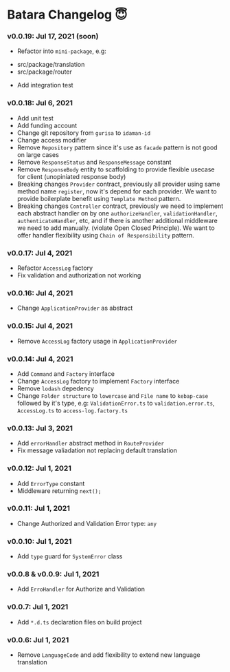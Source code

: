 # Batara Changelog 😇

### v0.0.19: Jul 17, 2021 (soon)
 * Refactor into `mini-package`, e.g:
- src/package/translation
- src/package/router
 * Add integration test

### v0.0.18: Jul 6, 2021
 * Add unit test
 * Add funding account
 * Change git repository from `gurisa` to `idaman-id`
 * Change access modifier
 * Remove `Repository` pattern since it's use as `facade` pattern is not good on large cases
 * Remove `ResponseStatus` and `ResponseMessage` constant
 * Remove `ResponseBody` entity to scaffolding to provide flexible usecase for client (unopiniated response body)
 * Breaking changes `Provider` contract, previously all provider using same method name `register`, now it's depend for each provider. We want to provide boilerplate benefit using `Template Method` pattern.
 * Breaking changes `Controller` contract, previously we need to implement each abstract handler on by one `authorizeHandler`, `validationHandler`, `authenticateHandler`, etc, and if there is another additional middleware we need to add manually. (violate Open Closed Principle). We want to offer handler flexibility using `Chain of Responsibility` pattern.

### v0.0.17: Jul 4, 2021
 * Refactor `AccessLog` factory
 * Fix validation and authorization not working

### v0.0.16: Jul 4, 2021
 * Change `ApplicationProvider` as abstract

### v0.0.15: Jul 4, 2021
 * Remove `AccessLog` factory usage in `ApplicationProvider`

### v0.0.14: Jul 4, 2021
 * Add `Command` and `Factory` interface
 * Change `AccessLog` factory to implement `Factory` interface
 * Remove `lodash` depedency
 * Change `Folder structure` to `lowercase` and `File name` to `kebap-case` followed by it's type, e.g: `ValidationError.ts` to `validation.error.ts`, `AccessLog.ts` to `access-log.factory.ts`

### v0.0.13: Jul 3, 2021
 * Add `errorHandler` abstract method in `RouteProvider`
 * Fix message valiadation not replacing default translation

### v0.0.12: Jul 1, 2021
 * Add `ErrorType` constant
 * Middleware returning `next();`

### v0.0.11: Jul 1, 2021
 * Change Authorized and Validation Error type: `any`

### v0.0.10: Jul 1, 2021
 * Add `type` guard for `SystemError` class

### v0.0.8 & v0.0.9: Jul 1, 2021
 * Add `ErroHandler` for Authorize and Validation

### v0.0.7: Jul 1, 2021
 * Add `*.d.ts` declaration files on build project
 
### v0.0.6: Jul 1, 2021
 * Remove `LanguageCode` and add flexibility to extend new language translation
 